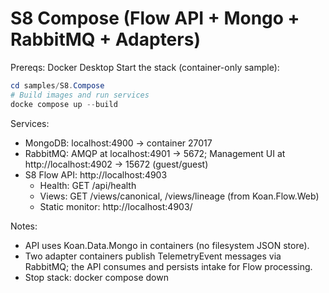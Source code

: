 # S8 Compose (Flow API + Mongo + RabbitMQ + Adapters)

Prereqs: Docker Desktop
Start the stack (container-only sample):

```powershell
cd samples/S8.Compose
# Build images and run services
docke compose up --build
```

Services:
- MongoDB: localhost:4900 -> container 27017
- RabbitMQ: AMQP at localhost:4901 -> 5672; Management UI at http://localhost:4902 -> 15672 (guest/guest)
- S8 Flow API: http://localhost:4903
  - Health: GET /api/health
  - Views: GET /views/canonical, /views/lineage (from Koan.Flow.Web)
  - Static monitor: http://localhost:4903/

Notes:
- API uses Koan.Data.Mongo in containers (no filesystem JSON store).
- Two adapter containers publish TelemetryEvent messages via RabbitMQ; the API consumes and persists intake for Flow processing.
- Stop stack: docker compose down